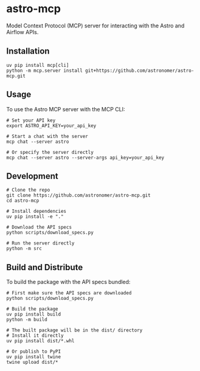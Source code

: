 # astro-mcp

Model Context Protocol (MCP) server for interacting with the Astro and Airflow APIs.

## Installation

```
uv pip install mcp[cli]
python -m mcp.server install git+https://github.com/astronomer/astro-mcp.git
```

## Usage

To use the Astro MCP server with the MCP CLI:

```
# Set your API key
export ASTRO_API_KEY=your_api_key

# Start a chat with the server
mcp chat --server astro

# Or specify the server directly
mcp chat --server astro --server-args api_key=your_api_key
```

## Development

```
# Clone the repo
git clone https://github.com/astronomer/astro-mcp.git
cd astro-mcp

# Install dependencies
uv pip install -e "."

# Download the API specs
python scripts/download_specs.py

# Run the server directly
python -m src
```

## Build and Distribute

To build the package with the API specs bundled:

```
# First make sure the API specs are downloaded
python scripts/download_specs.py

# Build the package
uv pip install build
python -m build

# The built package will be in the dist/ directory
# Install it directly
uv pip install dist/*.whl

# Or publish to PyPI
uv pip install twine
twine upload dist/*
```
